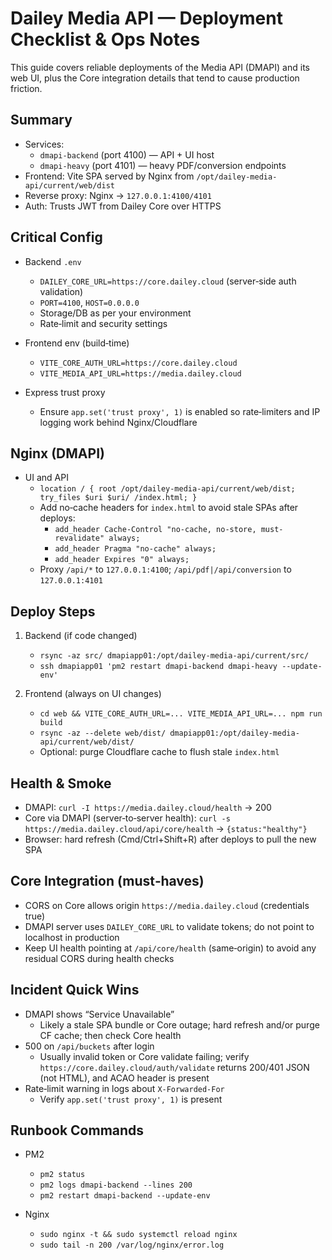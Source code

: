 # Dailey Media API — Deployment Checklist & Ops Notes

This guide covers reliable deployments of the Media API (DMAPI) and its web UI, plus the Core integration details that tend to cause production friction.

## Summary

- Services:
  - `dmapi-backend` (port 4100) — API + UI host
  - `dmapi-heavy` (port 4101) — heavy PDF/conversion endpoints
- Frontend: Vite SPA served by Nginx from `/opt/dailey-media-api/current/web/dist`
- Reverse proxy: Nginx → `127.0.0.1:4100/4101`
- Auth: Trusts JWT from Dailey Core over HTTPS

## Critical Config

- Backend `.env`
  - `DAILEY_CORE_URL=https://core.dailey.cloud` (server‑side auth validation)
  - `PORT=4100`, `HOST=0.0.0.0`
  - Storage/DB as per your environment
  - Rate‑limit and security settings

- Frontend env (build‑time)
  - `VITE_CORE_AUTH_URL=https://core.dailey.cloud`
  - `VITE_MEDIA_API_URL=https://media.dailey.cloud`

- Express trust proxy
  - Ensure `app.set('trust proxy', 1)` is enabled so rate‑limiters and IP logging work behind Nginx/Cloudflare

## Nginx (DMAPI)

- UI and API
  - `location / { root /opt/dailey-media-api/current/web/dist; try_files $uri $uri/ /index.html; }`
  - Add no‑cache headers for `index.html` to avoid stale SPAs after deploys:
    - `add_header Cache-Control "no-cache, no-store, must-revalidate" always;`
    - `add_header Pragma "no-cache" always;`
    - `add_header Expires "0" always;`
  - Proxy `/api/*` to `127.0.0.1:4100`; `/api/pdf|/api/conversion` to `127.0.0.1:4101`

## Deploy Steps

1) Backend (if code changed)
   - `rsync -az src/ dmapiapp01:/opt/dailey-media-api/current/src/`
   - `ssh dmapiapp01 'pm2 restart dmapi-backend dmapi-heavy --update-env'`

2) Frontend (always on UI changes)
   - `cd web && VITE_CORE_AUTH_URL=... VITE_MEDIA_API_URL=... npm run build`
   - `rsync -az --delete web/dist/ dmapiapp01:/opt/dailey-media-api/current/web/dist/`
   - Optional: purge Cloudflare cache to flush stale `index.html`

## Health & Smoke

- DMAPI: `curl -I https://media.dailey.cloud/health` → 200
- Core via DMAPI (server‑to‑server health): `curl -s https://media.dailey.cloud/api/core/health` → `{status:"healthy"}`
- Browser: hard refresh (Cmd/Ctrl+Shift+R) after deploys to pull the new SPA

## Core Integration (must‑haves)

- CORS on Core allows origin `https://media.dailey.cloud` (credentials true)
- DMAPI server uses `DAILEY_CORE_URL` to validate tokens; do not point to localhost in production
- Keep UI health pointing at `/api/core/health` (same‑origin) to avoid any residual CORS during health checks

## Incident Quick Wins

- DMAPI shows “Service Unavailable”
  - Likely a stale SPA bundle or Core outage; hard refresh and/or purge CF cache; then check Core health
- 500 on `/api/buckets` after login
  - Usually invalid token or Core validate failing; verify `https://core.dailey.cloud/auth/validate` returns 200/401 JSON (not HTML), and ACAO header is present
- Rate‑limit warning in logs about `X-Forwarded-For`
  - Verify `app.set('trust proxy', 1)` is present

## Runbook Commands

- PM2
  - `pm2 status`
  - `pm2 logs dmapi-backend --lines 200`
  - `pm2 restart dmapi-backend --update-env`

- Nginx
  - `sudo nginx -t && sudo systemctl reload nginx`
  - `sudo tail -n 200 /var/log/nginx/error.log`

